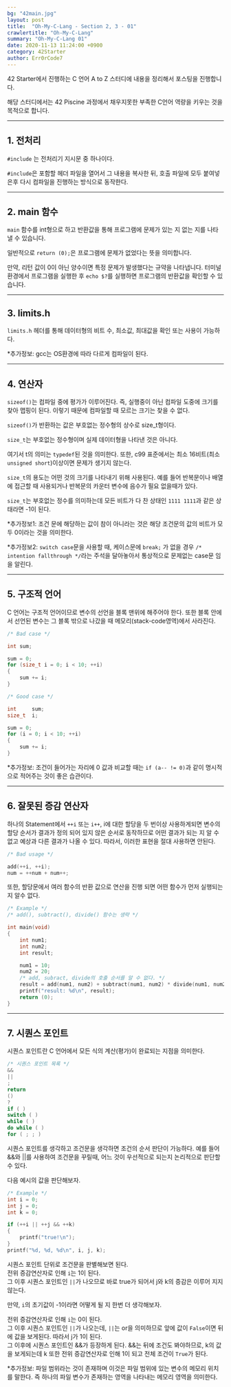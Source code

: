 ```yaml
---
bg: "42main.jpg"
layout: post
title:  "Oh-My-C-Lang - Section 2, 3 - 01"
crawlertitle: "Oh-My-C-Lang"
summary: "Oh-My-C-Lang 01"
date: 2020-11-13 11:24:00 +0900
category: 42Starter
author: Err0rCode7
---
```


42 Starter에서 진행하는 C 언어 A to Z 스터디에 내용을 정리해서 포스팅을 진행합니다.

해당 스터디에서는 42 Piscine 과정에서 채우지못한 부족한 C언어 역량을 키우는 것을 목적으로 합니다.

---

## 1. 전처리


`#include` 는 전처리기 지시문 중 하나이다.

`#include`은 포함할 헤더 파일을 열어서 그 내용을 복사한 뒤, 호출 파일에 모두 붙여넣은후 다시 컴파일을 진행하는 방식으로 동작한다.

---

## 2. main 함수


`main` 함수를 int형으로 하고 반환값을 통해 프로그램에 문제가 있는 지 없는 지를 나타낼 수 있습니다.

일반적으로 `return (0);`은 프로그램에 문제가 없었다는 뜻을 의미합니다.

만약, 리턴 값이 0이 아닌 양수이면 특정 문제가 발생했다는 규약을 나타냅니다. 터미널 환경에서 프로그램을 실행한 후 `echo $?`를 실행하면 프로그램의 반환값을 확인할 수 있습니다.

---

## 3. limits.h

`limits.h` 헤더를 통해 데이터형의 비트 수, 최소값, 최대값을 확인 또는 사용이 가능하다.

*추가정보: gcc는 OS환경에 따라 다르게 컴파일이 된다.

---
## 4. 연산자

`sizeof()`는 컴파일 중에 평가가 이루어진다. 즉, 실행중이 아닌 컴파일 도중에 크기를 찾아 맵핑이 된다. 이렇기 때문에 컴파일할 때 모르는 크기는 찾을 수 없다.

`sizeof()`가 반환하는 값은 부호없는 정수형의 상수로 size_t형이다.

`size_t`는 부호없는 정수형이며 실제 데이터형을 나타낸 것은 아니다.

여기서 t의 의미는 `typedef`된 것을 의미한다. 또한, c99 표준에서는 최소 16비트(최소 `unsigned short`)이상이면 문제가 생기지 않는다.

`size_t`의 용도는 어떤 것의 크기를 나타내기 위해 사용된다. 예를 들어 반복문이나 배열에 접근할 때 사용되거나 반복문의 카운터 변수에 음수가 필요 없을때가 있다.

`size_t`는 부호없는 정수를 의미하는데 모든 비트가 다 찬 상태인 `1111 1111`과 같은 상태라면 -1이 된다.

*추가정보1: 조건 문에 해당하는 값이 참이 아니라는 것은 해당 조건문의 값의 비트가 모두 0이라는 것을 의미한다.

*추가정보2: `switch case`문을 사용할 때, 케이스문에 `break;` 가 없을 경우 `/* intention fallthrough */`라는 주석을 달아놓아서 통상적으로 문제없는 case문 임을 알린다.

---
## 5. 구조적 언어

C 언어는 구조적 언어이므로 변수의 선언을 블록 맨위에 해주어야 한다.
또한 블록 안에서 선언된 변수는 그 블록 밖으로 나갔을 때 메모리(stack-code영역)에서 사라진다.

```c
/* Bad case */

int sum;

sum = 0;
for (size_t i = 0; i < 10; ++i)
{
    sum += i;
}
```
```c
/* Good case */

int     sum;
size_t  i;

sum = 0;
for (i = 0; i < 10; ++i)
{
    sum += i;
}
```

*추가정보: 조건이 들어가는 자리에 0 값과 비교할 때는 `if (a-- != 0)`과 같이 명시적으로 적어주는 것이 좋은 습관이다.

---
## 6. 잘못된 증감 연산자

하나의 Statement에서 `++i` 또는 `i++`, i에 대한 할당을 두 번이상 사용하게되면 변수의 할당 순서가 결과가 정의 되어 있지 않은 순서로 동작하므로 어떤 결과가 되는 지 알 수 없고 예상과 다른 결과가 나올 수 있다. 따라서, 이러한 표현을 절대 사용하면 안된다.

```c
/* Bad usage */

add(++i, ++i);
num = ++num + num++;
```

또한, 할당문에서 여러 함수의 반환 값으로 연산을 진행 되면 어떤 함수가 먼저 실행되는 지 알수 없다.
```c
/* Example */
/* add(), subtract(), divide() 함수는 생략 */

int main(void)
{
    int num1;
    int num2;
    int result;

    num1 = 10;
    num2 = 20;
    /* add, subract, divide의 호출 순서를 알 수 없다. */
    result = add(num1, num2) + subtract(num1, num2) * divide(num1, num2);
    printf("result: %d\n", result);
    return (0);
}
```
---

## 7. 시퀀스 포인트

시퀀스 포인트란 C 언어에서 모든 식의 계산(평가)이 완료되는 지점을 의미한다.

```c
/* 시퀀스 포인트 목록 */
&&
||
;
return
()
?
if ( )
switch ( )
while ( )
do while ( )
for ( ; ; )
```

시퀀스 포인트를 생각하고 조건문을 생각하면 조건의 순서 판단이 가능하다. 예를 들어 &&와 ||를 사용하여 조건문을 꾸릴때, 어느 것이 우선적으로 되는지 논리적으로 판단할 수 있다.

다음 예시의 값을 판단해보자.

```c
/* Example */
int i = 0;
int j = 0;
int k = 0;

if (++i || ++j && ++k)
{
    printf("true!\n");
}
printf("%d, %d, %d\n", i, j, k);
```

시퀀스 포인트 단위로 조건문을 판별해보면 된다.<br>
전위 증감연산자로 인해 `i`는 1이 된다.<br>
그 이후 시퀀스 포인트인 `||`가 나오므로 바로 true가 되어서 j와 k의 증감은 이루어 지지 않는다.

만약, `i`의 초기값이 -1이라면 어떻게 될 지 한번 더 생각해보자.

전위 증감연산자로 인해 `i`는 0이 된다.<br>
그 이후 시퀀스 포인트인 `||`가 나오는데, `||`는 or을 의미하므로 앞에 값이 `False`이면 뒤에 값을 보게된다. 따라서 j가 1이 된다.<br>
그 이후에 시퀀스 포인트인 &&가 등장하게 된다. &&는 뒤에 조건도 봐야하므로, k의 값을 보게되는데 k 또한 전위 증감연산자로 인해 1이 되고 전체 조건이 `True`가 된다.

*추가정보: 파일 범위라는 것이 존재하며 이것은 파일 범위에 있는 변수의 메모리 위치를 말한다. 즉 하나의 파일 변수가 존재하는 영역을 나타내는 메모리 영역을 의미한다.
